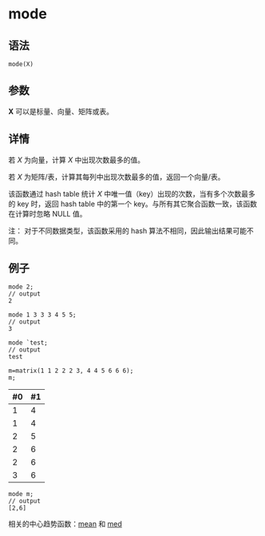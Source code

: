 # mode

## 语法

`mode(X)`

## 参数

**X** 可以是标量、向量、矩阵或表。

## 详情

若 *X* 为向量，计算 *X* 中出现次数最多的值。

若 *X* 为矩阵/表，计算其每列中出现次数最多的值，返回一个向量/表。

该函数通过 hash table 统计 *X* 中唯一值（key）出现的次数，当有多个次数最多的 key 时，返回
hash table 中的第一个 key。与所有其它聚合函数一致，该函数在计算时忽略 NULL 值。

注： 对于不同数据类型，该函数采用的 hash 算法不相同，因此输出结果可能不同。

## 例子

```
mode 2;
// output
2

mode 1 3 3 3 4 5 5;
// output
3

mode `test;
// output
test

m=matrix(1 1 2 2 2 3, 4 4 5 6 6 6);
m;
```

| #0 | #1 |
| --- | --- |
| 1 | 4 |
| 1 | 4 |
| 2 | 5 |
| 2 | 6 |
| 2 | 6 |
| 3 | 6 |

```
mode m;
// output
[2,6]
```

相关的中心趋势函数：[mean](mean.html) 和 [med](med.html)

